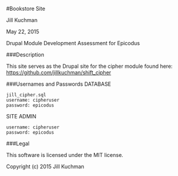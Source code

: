 #Bookstore Site

Jill Kuchman

May 22, 2015

Drupal Module Development Assessment for Epicodus

###Description

This site serves as the Drupal site for the cipher module found here: https://github.com/jillkuchman/shift_cipher

###Usernames and Passwords
DATABASE
```
jill_cipher.sql
username: cipheruser
password: epicodus
```
SITE ADMIN
```
username: cipheruser
password: epicodus
```

###Legal

This software is licensed under the MIT license.

Copyright (c) 2015 Jill Kuchman
